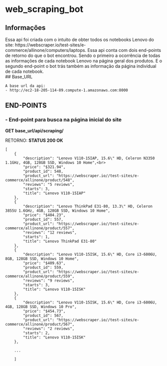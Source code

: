 # web_scraping_bot

## Informações
<div>
    Essa api foi criada com o intuito de obter todos os notebooks Lenovo do site: https://webscraper.io/test-sites/e-commerce/allinone/computers/laptops.     Essa api conta com dois end-points de retorno do que o bot encontrou. Sendo o primeiro a ocorrência de todas as informações de cada notebook Lenovo       na página geral dos produtos. E o segundo end-point o bot trás também as informação da página individual de cada notebook.
</div>
## Base_URL

    A base url da api:
    - http://ec2-18-205-114-89.compute-1.amazonaws.com:8000


## END-POINTS

###  -  __End-point para busca na página inicial do site__

__GET base_url/api/scraping/__<br>
   

RETORNO: __STATUS 200 OK__


    [
        {
            "description": "Lenovo V110-15IAP, 15.6\" HD, Celeron N3350 1.1GHz, 4GB, 128GB SSD, Windows 10 Home",<br>
            "price": "$321.94",
            "product_id": 548,
            "product_url": "https://webscraper.io//test-sites/e-commerce/allinone/product/548",
            "reviews": "5 reviews",
            "starts": 3,
            "title": "Lenovo V110-15IAP"
        },
        {
            "description": "Lenovo ThinkPad E31-80, 13.3\" HD, Celeron 3855U 1.6GHz, 4GB, 128GB SSD, Windows 10 Home",
            "price": "$404.23",
            "product_id": 557,
            "product_url": "https://webscraper.io//test-sites/e-commerce/allinone/product/557",
            "reviews": "12 reviews",
            "starts": 1,
            "title": "Lenovo ThinkPad E31-80"
        },
        {
            "description": "Lenovo V110-15ISK, 15.6\" HD, Core i3-6006U, 8GB, 128GB SSD, Windows 10 Home",
            "price": "$409.63",
            "product_id": 559,
            "product_url": "https://webscraper.io//test-sites/e-commerce/allinone/product/559",
            "reviews": "9 reviews",
            "starts": 3,
            "title": "Lenovo V110-15ISK"
        },
        {
            "description": "Lenovo V110-15ISK, 15.6\" HD, Core i3-6006U, 4GB, 128GB SSD, Windows 10 Pro",
            "price": "$454.73",
            "product_id": 567,
            "product_url": "https://webscraper.io//test-sites/e-commerce/allinone/product/567",
            "reviews": "2 reviews",
            "starts": 2,
            "title": "Lenovo V110-15ISK"
        },

        ...

        ]
